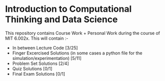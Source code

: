 # Introduction to Computational Thinking and Data Science

This repository contains Course Work + Personal Work during the course of MIT 6.002x.
This will contain :- 

- In between Lecture Code [3/25]
- Finger Excercised Solutions (in some cases a python file for the simulation/experimentation) [5/11]
- Problem Set Solutions [2/4]
- Quiz Solutions [0/1]
- Final Exam Solutions [0/1]